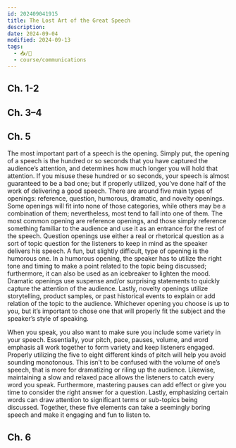 ```yaml
---
id: 202409041915
title: The Lost Art of the Great Speech
description: 
date: 2024-09-04
modified: 2024-09-13
tags:
  - 📥/🌱
  - course/communications
---
```

## Ch. 1-2

## Ch. 3–4

## Ch. 5

The most important part of a speech is the opening. Simply put, the opening of a speech is the hundred or so seconds that you have captured the audience’s attention, and determines how much longer you will hold that attention. If you misuse these hundred or so seconds, your speech is almost guaranteed to be a bad one; but if properly utilized, you’ve done half of the work of delivering a good speech. There are around five main types of openings: reference, question, humorous, dramatic, and novelty openings. Some openings will fit into none of those categories, while others may be a combination of them; nevertheless, most tend to fall into one of them. The most common opening are reference openings, and those simply reference something familiar to the audience and use it as an entrance for the rest of the speech. Question openings use either a real or rhetorical question as a sort of topic question for the listeners to keep in mind as the speaker delivers his speech. A fun, but slightly difficult, type of opening is the humorous one. In a humorous opening, the speaker has to utilize the right tone and timing to make a point related to the topic being discussed; furthermore, it can also be used as an icebreaker to lighten the mood. Dramatic openings use suspense and/or surprising statements to quickly capture the attention of the audience. Lastly, novelty openings utilize storytelling, product samples, or past historical events to explain or add relation of the topic to the audience. Whichever opening you choose is up to you, but it’s important to chose one that will properly fit the subject and the speaker’s style of speaking.

When you speak, you also want to make sure you include some variety in your speech. Essentially, your pitch, pace, pauses, volume, and word emphasis all work together to form variety and keep listeners engaged. Properly utilizing the five to eight different kinds of pitch will help you avoid sounding monotonous. This isn’t to be confused with the volume of one’s speech, that is more for dramatizing or riling up the audience. Likewise, maintaining a slow and relaxed pace allows the listeners to catch every word you speak. Furthermore, mastering pauses can add effect or give you time to consider the right answer for a question. Lastly, emphasizing certain words can draw attention to significant terms or sub-topics being discussed. Together, these five elements can take a seemingly boring speech and make it engaging and fun to listen to.

## Ch. 6